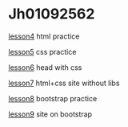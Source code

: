 # Jh01092562

[lesson4](https://github.com/Jh01092562/Jh01092562.github.io/lesson4/) html practice

[lesson5](https://github.com/Jh01092562/Jh01092562.github.io/lesson5/) css practice

[lesson6](https://github.com/Jh01092562/Jh01092562.github.io/lesson6/) head with css

[lesson7](https://github.com/Jh01092562/Jh01092562.github.io/lesson7/) html+css site without libs 

[lesson8](https://github.com/Jh01092562/Jh01092562.github.io/lesson8/) bootstrap practice

[lesson9](https://github.com/Jh01092562/Jh01092562.github.io/lesson9/) site on bootstrap
